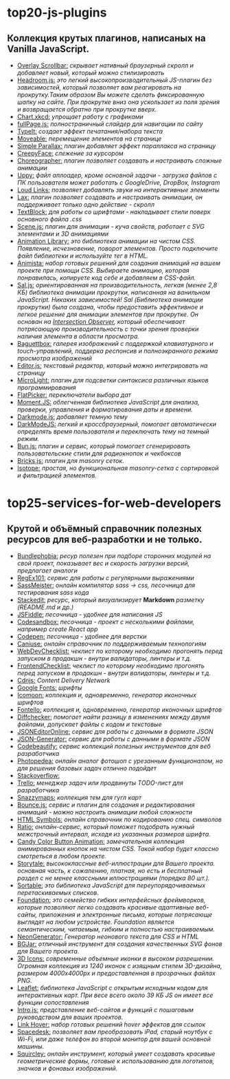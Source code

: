 # top20-js-plugins
## Коллекция крутых плагинов, написаных на Vanilla JavaScript.

- [Overlay Scrollbar:](https://kingsora.github.io/OverlayScrollbars/#!overview) *скрывает нативный браузерный скролл и добавляет новый, который можно стилизировать*
- [Headroom.js:](https://wicky.nillia.ms/headroom.js/) *это легкий высокопроизводительный JS-плагин без зависимостей, который позволяет вам реагировать на прокрутку.Таким образом Вы можете сделать фиксированную шапку на сайте. При прокрутке вниз она ускользает из поля зрения и возвращается обратно при прокрутке вверх.*
- [Chart.xkcd:](https://timqian.com/chart.xkcd/) *упрощает работу с графиками*
- [fullPage.js:](https://alvarotrigo.com/fullPage/) *полностраничный слайдер для навигации по сайту*
- [TypeIt:](https://github.com/alexmacarthur/typeit) *создает эффект печатания/набора текста*
- [Moveable:](https://github.com/daybrush/moveable) *перемещение элементов на странице*
- [Simple Parallax:](https://simpleparallax.com) *плагин добавляет эффект параллакса на страницу*
- [CreepyFace:](https://creepyface.io) *слежение за курсором*
- [Choreographer:](https://christinecha.github.io/choreographer-js/) *плагин позволяет создавать и настраивать сложные анимации*
- [Uppy:](https://uppy.io) *файл аплоадер, кроме основной задачи - загрузка файлов с ПК пользователя может работать с GoogleDrive, DropBox, Instagram*
- [Loud Links:](https://loudlinks.rocks) *позволяет добавлять звуки на интерактивные элементы*
- [Lax:](https://github.com/alexfoxy/lax.js) *плагин позволяет создавать и настраивать анимации, он поддерживает только одно действие - скролл*
- [TextBlock:](http://textblock.io) *для работы со шрифтами - накладывает стили поверх основного файла .css*
- [Scene.js:](https://daybrush.com/scenejs/) *плагин для анимации - куча свойств, работает с SVG элементами и 3D анимациями*
- [Animation Library:](http://animation.kaustubhmenon.com/) *это библиотека анимации на чистом CSS. Появление, исчезновение, поворот элементов. Просто подключите файл библиотеки и используйте тег в HTML.*
- [Animista:](https://animista.net/) *набор готовых решений для создания анимаций на вашем проекте при помощи CSS. Выбираете анимацию, которая понравилась, копируете код себе и добавляем в CSS-файл.* 
- [Sal.js:](https://mciastek.github.io/sal/) *ориентированная на производительность, легкая (менее 2,8 КБ) библиотека анимации прокрутки, написанная на ванильном JavaScript. Никаких зависимостей! Sal (Библиотека анимации прокрутки) была создана, чтобы предоставить эффективное и легкое решение для анимации элементов при прокрутке. Он основан на [Intersection Observer](https://developer.mozilla.org/en-US/docs/Web/API/Intersection_Observer_API), который обеспечивает потрясающую производительность с точки зрения проверки наличия элемента в области просмотра.*
- [Baguettbox:](https://feimosi.github.io/baguetteBox.js/) *галерея изображений с поддержкой клавиатурного и touch-управлений, поддерка респонсив и полноэкранного режима просмотра изображений*
- [Editor.js:](https://editorjs.io) *текстовый редактор, который можно интегрировать на страницу*
- [MicroLight:](https://asvd.github.io/microlight/) *плагин для подсветки синтаксиса различных языков программирования*
- [FlatPicker:](https://flatpickr.js.org) *переключатели выбора дат*
- [Moment.JS:](https://momentjs.com/) *облегченная библиотека JavaScript для анализа, проверки, управления и форматирования даты и времени.*
- [Darkmode.js:](https://darkmodejs.learn.uno) *добавляет темную тему*
- [DarkModeJS:](https://nickdeny.github.io/darkmode-js/) *легкий и кроссбраузерный, помогает автоматически определять время пользователя и переключать тему на темный режим.*
- [Bun.js:](https://bun.js.org) *плагин и сервис, который помогает сгенерировать пользовательские стили для радиокнопок и чекбоксов*
- [Bricks.js:](http://callmecavs.com/bricks.js/) *плагин для masonry сеток.*
- [Isotope:](https://isotope.metafizzy.co/) *простая, но функциональная masonry-сетка с сортировкой и фильтрацией элементов.*

# top25-services-for-web-developers
## Крутой и объёмный справочник полезных ресурсов для веб-разработки и не только.
 
- [Bundlephobia:](https://bundlephobia.com) *ресур полезен при подборе сторонних модулей на свой проект, показывает вес и скорость загрузки версий, предлагает аналоги*
- [RegEx101:](https://regex101.com) *сервис для работы с регулярными выражениями*
- [SassMeister:](https://www.sassmeister.com) *онлайн компилятор sass -> css, песочница для тестирования sass кода*
- [Stackedit:](https://stackedit.io) *ресурс, который визуализирует* **Markdown** *разметку (README.md и др.)*
- [JSFiddle:](https://jsfiddle.net) *песочница - удобнее для написания JS*
- [Codesandbox:](https://codesandbox.io) *песочница - проект с несколькими файлами, например create React app*
- [Codepen:](https://codepen.io) *песочница - удобнее для верстки*
- [Caniuse:](https://caniuse.com) *онлайн справочник по поддерживаемым технологиям*
- [WebDevChecklist:](https://webdevchecklist.com) *чеклист по которому необходимо прогонять перед запуском в продакшн - внутри валидаторы, линтеры и т.д.*
- [FrontendChecklist:](https://frontendchecklist.io) *чеклист по которому необходимо прогонять перед запуском в продакшн - внутри валидаторы, линтеры и т.д.*
- [Cdnjs:](https://cdnjs.com) *Content Delivery Network*
- [Google Fonts:](https://fonts.google.com) *шрифты*
- [Icomoon:](https://icomoon.io) *коллекция и, одновременно, генератор иконочных шрифтов*
- [Fontello:](http://fontello.com) *коллекция и, одновременно, генератор иконочных шрифтов*
- [Diffchecker:](https://www.diffchecker.com) *помогает найти разницу в изменениях между двумя файлами, допускает файлы с кодом и текстовые*
- [JSONEditorOnline:](https://jsoneditoronline.org) *сервис для работы с данными в формате JSON*
- [JSON-Generator:](https://www.json-generator.com) *сервис для работы с данными в формате JSON*
- [Codebeautify:](https://codebeautify.org) *сервис коллекций полезных инструментов для веб разработчика*
- [Photopedea:](https://www.photopea.com) *онлайн аналог фотошоп с урезанным функционалом, но для решения базовых задач отлично подойдет*
- [Stackoverflow:](https://stackoverflow.com)
- [Trello:](https://trello.com) *менеджер задач или продвинуты TODO-лист для разработчика*
- [Snazzymaps:](https://snazzymaps.com) *коллекция тем для гугл карт*
- [Bounce.js:](http://bouncejs.com) *сервис и плагин для создания и редактирования анимаций - можно настроить анимации любой сложности*
- [HTML Symbols:](https://www.toptal.com/designers/htmlarrows/) *онлайн справочник по кодированию спец. символов*
- [Ratio:](https://typeratio.com/) *онлайн-сервис, который поможет подобрать нужный межстрочный интервал, исходя из указанных размеров шрифта.*
- [Candy Color Button Animation:](https://codepen.io/yuhomyan/pen/OJMejWJ) *замечательная коллекция анимированных кнопок на чистом CSS. Такой набор будет классно смотреться в любом проекте.*
- [Storytale:](https://storytale.io/) *высококлассные веб-иллюстрации для Вашего проекта. основная часть, к сожалению, платная, но есть и бесплатный раздел с не менее классными иллюстрациями (порядка 80 шт.).*
- [Sortable:](https://sortablejs.github.io/sortablejs/) *это библиотека JavaScript для переупорядочиваемых перетаскиваемых списков.*
- [Foundation:](https://get.foundation/) *это семейство гибких интерфейсных фреймворков, которые позволяют легко создавать красивые адаптивные веб-сайты, приложения и электронные письма, которые потрясающе выглядят на любом устройстве. Foundation является семантическим, читаемым, гибким и полностью настраиваемым.*
- [NeonGenerator:](https://yaroslavweb.github.io/Neon-Generator/) *Генератор неонового текста для CSS и HTML*
- [BGJar:](https://bgjar.com/) *отличный инструмент для создания качественных SVG фонов для Вашего проекта.*
- [3D Icons:](https://www.iconshock.com/3d-icons/) *современные объемные иконки в высоком разрешении. Огромная коллекция из 1240 иконок с изящным стилем 3D-дизайна, размером 4000x4000px и предоставленная в прозрачных файлах PNG.*
- [Leaflet:](https://leafletjs.com/) *библиотека JavaScript с открытым исходным кодом для интерактивных карт. При весе всего около 39 КБ JS он имеет все функции сопоставления*
- [Intro.js:](https://introjs.com/) *представление веб-сайтов и функций с пошаговым руководством для ваших проектов.*
- [Link Hover:](https://codepen.io/hafizfattah/pen/tkgyK) *набор готовых решений hover эффектов для ссылок*
- [Spacedesk:](https://spacedesk.net/) *позволяет вам преобразовать iPad, старый ноутбук с Wi-Fi, или даже телефон во второй монитор для вашей основной машины.*
- [Squircley:](https://squircley.app/) *онлайн инструмент, который умеет создавать красивые геометрические формы, готовые к использованию для логотипов, значков и фоновых изображений.*

